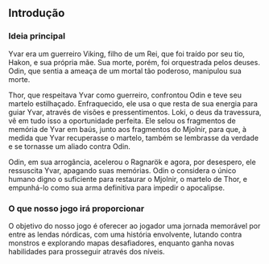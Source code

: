 ## Introdução

### Ideia principal
Yvar era um guerreiro Viking, filho de um Rei, que foi traído por seu tio, Hakon, e sua própria
mãe. Sua morte, porém, foi orquestrada pelos deuses. Odin, que sentia a ameaça de um mortal
tão poderoso, manipulou sua morte.

Thor, que respeitava Yvar como guerreiro, confrontou Odin e teve seu martelo estilhaçado.
Enfraquecido, ele usa o que resta de sua energia para guiar Yvar, através de visões e
pressentimentos. Loki, o deus da travessura, vê em tudo isso a oportunidade perfeita. Ele
selou os fragmentos de memória de Yvar em baús, junto aos fragmentos do Mjolnir, para que,
à medida que Yvar recuperasse o martelo, também se lembrasse da verdade e se tornasse um
aliado contra Odin.

Odin, em sua arrogância, acelerou o Ragnarök e agora, por desespero, ele ressuscita Yvar,
apagando suas memórias. Odin o considera o único humano digno o suficiente para restaurar o
Mjolnir, o martelo de Thor, e empunhá-lo como sua arma definitiva para impedir o apocalipse.

### O que nosso jogo irá proporcionar

O objetivo do nosso jogo é oferecer ao jogador uma jornada memorável por entre as lendas nórdicas, com uma história envolvente, lutando contra monstros e explorando mapas desafiadores, enquanto ganha novas habilidades para prosseguir através dos níveis.

    
